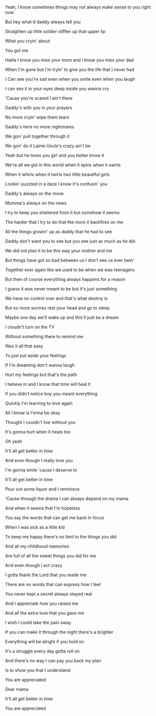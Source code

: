 Yeah, I know sometimes things may not always make sense to you right now

But hey what'd daddy always tell you

Straighten up little soldier stiffen up that upper lip

What you cryin' about

You got me

Hailie I know you miss your mom and I know you miss your dad

When I'm gone but I'm tryin' to give you the life that I never had

I Can see you're sad even when you smile even when you laugh

I can see it in your eyes deep inside you wanna cry

'Cause you're scared I ain't there

Daddy's with you in your prayers

No more cryin' wipe them tears

Daddy's here no more nightmares

We gon' pull together through it

We gon' do it Lainie Uncle's crazy ain't be

Yeah but he loves you girl and you better know it

We're all we got in this world when it spins when it swirls

When it whirls when it twirls two little beautiful girls

Lookin' puzzled in a daze I know it's confusin' you

Daddy's always on the move

Momma's always on the news

I try to keep you sheltered from it but somehow it seems

The harder that I try to do that the more it backfires on me

All the things growin' up as daddy that he had to see

Daddy don't want you to see but you see just as much as he did

We did not plan it to be this way your mother and me

But things have got so bad between us I don't see us ever bein'

Together ever again like we used to be when we was teenagers

But then of course everything always happens for a reason

I guess it was never meant to be but it's just something

We have no control over and that's what destiny is

But no more worries rest your head and go to sleep

Maybe one day we'll wake up and this'll just be a dream

I cloudn't turn on the TV

Without something there to remind me

Was it all that easy

To just put aside your feelings

If I'm dreaming don't wanna laugh

Hurt my feelings but that's the path

I believe in and I know that time will heal it

If you didn't notice boy you meant everything

Quickly I'm learning to love again

All I know is I'mma be okay

Thought I couldn't live without you

It's gonna hurt when it heals too

Oh yeah

It'll all get better in time

And even though I really love you

I'm gonna smile 'cause I deserve to

It'll all get better in time

Pour out some liquor and I reminisce

'Cause through the drama I can always depend on my mama

And when it seems that I'm hopeless

You say the words that can get me back in focus

When I was sick as a little kid

To keep me happy there's no limit to the things you did

And all my childhood memories

Are full of all the sweet things you did for me

And even though I act crazy

I gotta thank the Lord that you made me

There are no words that can express how I feel

You never kept a secret always stayed real

And I appreciate how you raised me

And all the extra love that you gave me

I wish I could take the pain away

If you can make it through the night there's a brighter

Everything will be alright if you hold on

It's a struggle every day gotta roll on

And there's no way I can pay you back my plan

Is to show you that I understand

You are appreciated

Dear mama

It'll all get better in time

You are appreciated
